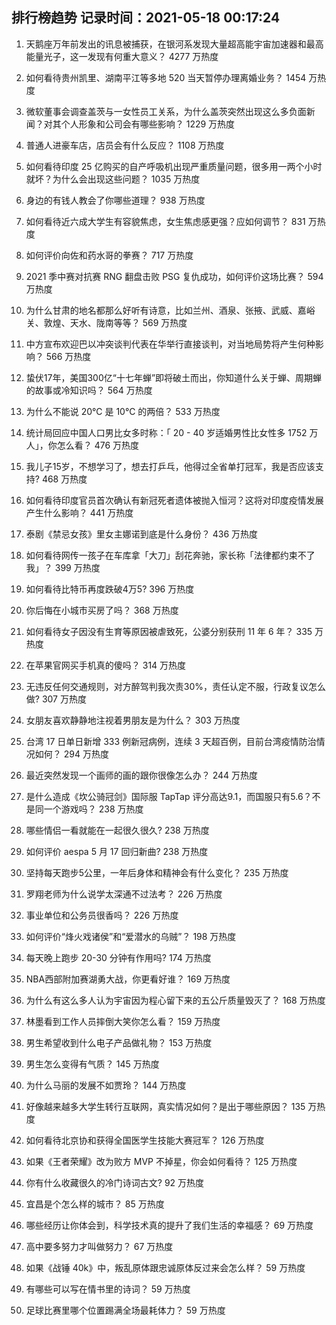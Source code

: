 
## 排行榜趋势 记录时间：2021-05-18 00:17:24
  
  1. 天鹅座万年前发出的讯息被捕获，在银河系发现大量超高能宇宙加速器和最高能量光子，这一发现有何重大意义？ 4277 万热度
    
  2. 如何看待贵州凯里、湖南平江等多地 520 当天暂停办理离婚业务？ 1454 万热度
    
  3. 微软董事会调查盖茨与一女性员工关系，为什么盖茨突然出现这么多负面新闻？对其个人形象和公司会有哪些影响？ 1229 万热度
    
  4. 普通人进豪车店，店员会有什么反应？ 1108 万热度
    
  5. 如何看待印度 25 亿购买的自产呼吸机出现严重质量问题，很多用一两个小时就坏？为什么会出现这些问题？ 1035 万热度
    
  6. 身边的有钱人教会了你哪些道理？ 938 万热度
    
  7. 如何看待近六成大学生有容貌焦虑，女生焦虑感更强？应如何调节？ 831 万热度
    
  8. 如何评价向佐和药水哥的拳赛？ 717 万热度
    
  9. 2021 季中赛对抗赛 RNG 翻盘击败 PSG 复仇成功，如何评价这场比赛？ 594 万热度
    
  10. 为什么甘肃的地名都那么好听有诗意，比如兰州、酒泉、张掖、武威、嘉峪关、敦煌、天水、陇南等等？ 569 万热度
    
  11. 中方宣布欢迎巴以冲突谈判代表在华举行直接谈判，对当地局势将产生何种影响？ 566 万热度
    
  12. 蛰伏17年，美国300亿“十七年蝉”即将破土而出，你知道什么关于蝉、周期蝉的故事或冷知识吗？ 564 万热度
    
  13. 为什么不能说 20℃ 是 10℃ 的两倍？ 533 万热度
    
  14. 统计局回应中国人口男比女多时称：「 20 - 40 岁适婚男性比女性多 1752 万人」，你怎么看？ 476 万热度
    
  15. 我儿子15岁，不想学习了，想去打乒乓，他得过全省单打冠军，我是否应该支持? 468 万热度
    
  16. 如何看待印度官员首次确认有新冠死者遗体被抛入恒河？这将对印度疫情发展产生什么影响？ 441 万热度
    
  17. 泰剧《禁忌女孩》里女主娜诺到底是什么身份？ 436 万热度
    
  18. 如何看待网传一孩子在车库拿「大刀」刮花奔驰，家长称「法律都约束不了我」？ 399 万热度
    
  19. 如何看待比特币再度跌破4万5? 396 万热度
    
  20. 你后悔在小城市买房了吗？ 368 万热度
    
  21. 如何看待女子因没有生育等原因被虐致死，公婆分别获刑 11 年 6 年？ 335 万热度
    
  22. 在苹果官网买手机真的傻吗？ 314 万热度
    
  23. 无违反任何交通规则，对方醉驾判我次责30%，责任认定不服，行政复议怎么做? 307 万热度
    
  24. 女朋友喜欢静静地注视着男朋友是为什么？ 303 万热度
    
  25. 台湾 17 日单日新增 333 例新冠病例，连续 3 天超百例，目前台湾疫情防治情况如何？ 294 万热度
    
  26. 最近突然发现一个画师的画的跟你很像怎么办？ 244 万热度
    
  27. 是什么造成《坎公骑冠剑》国际服 TapTap 评分高达9.1，而国服只有5.6？不是同一个游戏吗？ 238 万热度
    
  28. 哪些情侣一看就能在一起很久很久? 238 万热度
    
  29. 如何评价 aespa 5 月 17 回归新曲? 238 万热度
    
  30. 坚持每天跑步5公里，一年后身体和精神会有什么变化？ 235 万热度
    
  31. 罗翔老师为什么说学太深通不过法考？ 226 万热度
    
  32. 事业单位和公务员很香吗？ 226 万热度
    
  33. 如何评价“烽火戏诸侯”和“爱潜水的乌贼”？ 198 万热度
    
  34. 每天晚上跑步 20-30 分钟有作用吗? 174 万热度
    
  35. NBA西部附加赛湖勇大战，你更看好谁？ 169 万热度
    
  36. 为什么有这么多人认为宇宙因为程心留下来的五公斤质量毁灭了？ 168 万热度
    
  37. 林墨看到工作人员摔倒大笑你怎么看？ 159 万热度
    
  38. 男生希望收到什么电子产品做礼物？ 153 万热度
    
  39. 男生怎么变得有气质？ 145 万热度
    
  40. 为什么马丽的发展不如贾玲？ 144 万热度
    
  41. 好像越来越多大学生转行互联网，真实情况如何？是出于哪些原因？ 135 万热度
    
  42. 如何看待北京协和获得全国医学生技能大赛冠军？ 126 万热度
    
  43. 如果《王者荣耀》改为败方 MVP 不掉星，你会如何看待？ 125 万热度
    
  44. 你有什么收藏很久的冷门诗词古文? 92 万热度
    
  45. 宜昌是个怎么样的城市？ 85 万热度
    
  46. 哪些经历让你体会到，科学技术真的提升了我们生活的幸福感？ 69 万热度
    
  47. 高中要多努力才叫做努力？ 67 万热度
    
  48. 如果《战锤 40k》中，叛乱原体跟忠诚原体反过来会怎么样？ 59 万热度
    
  49. 有哪些可以写在情书里的诗词？ 59 万热度
    
  50. 足球比赛里哪个位置踢满全场最耗体力？ 59 万热度
    